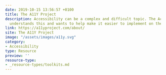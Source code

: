 ```yaml
---
date: 2019-10-15 13:56:57 +0100
title: The A11Y Project
description: Accessibility can be a complex and difficult topic. The Accessibility Project
  understands this and wants to help make it easier to implement on the web.
link: https://a11yproject.com/about/
site: The A11Y Project
image: "/assets/images/a11y.svg"
category:
- Accessibility
type: Resource
preview: ''
resource-type: 
- _resource-types/toolkits.md
---
```

